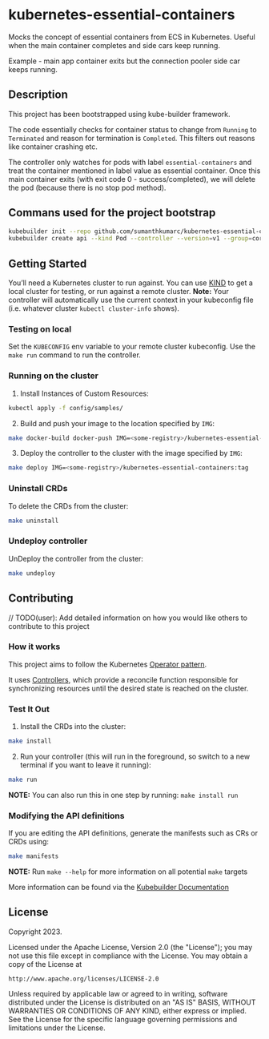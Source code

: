 # kubernetes-essential-containers
Mocks the concept of essential containers from ECS in Kubernetes. Useful when the main container completes and side cars keep running.

Example - main app container exits but the connection pooler side car keeps running.

## Description
This project has been bootstrapped using kube-builder framework. 

The code essentially checks for container status to change from `Running` to `Terminated` and reason for termination is `Completed`. This filters out reasons like container crashing etc.

The controller only watches for pods with label `essential-containers` and treat the container mentioned in label value as essential container. Once this main container exits (with exit code 0 - success/completed), we will delete the pod (because there is no stop pod method).

## Commans used for the project bootstrap

```sh
kubebuilder init --repo github.com/sumanthkumarc/kubernetes-essential-containers
kubebuilder create api --kind Pod --controller --version=v1 --group=core
```

## Getting Started
You’ll need a Kubernetes cluster to run against. You can use [KIND](https://sigs.k8s.io/kind) to get a local cluster for testing, or run against a remote cluster.
**Note:** Your controller will automatically use the current context in your kubeconfig file (i.e. whatever cluster `kubectl cluster-info` shows).

### Testing on local

Set the `KUBECONFIG` env variable to your remote cluster kubeconfig.
Use the `make run` command to run the controller.

### Running on the cluster
1. Install Instances of Custom Resources:

```sh
kubectl apply -f config/samples/
```

2. Build and push your image to the location specified by `IMG`:

```sh
make docker-build docker-push IMG=<some-registry>/kubernetes-essential-containers:tag
```

3. Deploy the controller to the cluster with the image specified by `IMG`:

```sh
make deploy IMG=<some-registry>/kubernetes-essential-containers:tag
```

### Uninstall CRDs
To delete the CRDs from the cluster:

```sh
make uninstall
```

### Undeploy controller
UnDeploy the controller from the cluster:

```sh
make undeploy
```

## Contributing
// TODO(user): Add detailed information on how you would like others to contribute to this project

### How it works
This project aims to follow the Kubernetes [Operator pattern](https://kubernetes.io/docs/concepts/extend-kubernetes/operator/).

It uses [Controllers](https://kubernetes.io/docs/concepts/architecture/controller/),
which provide a reconcile function responsible for synchronizing resources until the desired state is reached on the cluster.

### Test It Out
1. Install the CRDs into the cluster:

```sh
make install
```

2. Run your controller (this will run in the foreground, so switch to a new terminal if you want to leave it running):

```sh
make run
```

**NOTE:** You can also run this in one step by running: `make install run`

### Modifying the API definitions
If you are editing the API definitions, generate the manifests such as CRs or CRDs using:

```sh
make manifests
```

**NOTE:** Run `make --help` for more information on all potential `make` targets

More information can be found via the [Kubebuilder Documentation](https://book.kubebuilder.io/introduction.html)

## License

Copyright 2023.

Licensed under the Apache License, Version 2.0 (the "License");
you may not use this file except in compliance with the License.
You may obtain a copy of the License at

    http://www.apache.org/licenses/LICENSE-2.0

Unless required by applicable law or agreed to in writing, software
distributed under the License is distributed on an "AS IS" BASIS,
WITHOUT WARRANTIES OR CONDITIONS OF ANY KIND, either express or implied.
See the License for the specific language governing permissions and
limitations under the License.

